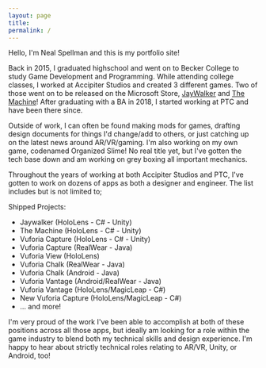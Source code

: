 ```yaml
---
layout: page
title:
permalink: /
---
```



Hello, I'm Neal Spellman and this is my portfolio site! 

Back in 2015, I graduated highschool and went on to Becker College to study Game Development and Programming. While attending college classes, I worked at Accipiter Studios and created 3 different games. Two of those went on to be released on the Microsoft Store, [JayWalker](https://www.microsoft.com/en-us/store/p/jaywalker/9p76lxr8hhb0) and [The Machine](https://www.microsoft.com/en-us/p/the-machine-demo/9nhxpw0b2hwl)! After graduating with a BA in 2018, I started working at PTC and have been there since.

Outside of work, I can often be found making mods for games, drafting design documents for things I'd change/add to others, or just catching up on the latest news around AR/VR/gaming. I'm also working on my own game, codenamed Organized Slime! No real title yet, but I've gotten the tech base down and am working on grey boxing all important mechanics.

Throughout the years of working at both Accipiter Studios and PTC, I've gotten to work on dozens of apps as both a designer and engineer. The list includes but is not limited to;

Shipped Projects:
<ul>
 <li>Jaywalker (HoloLens - C# - Unity)</li>
 <li>The Machine (HoloLens - C# - Unity)</li>
 <li>Vuforia Capture (HoloLens - C# - Unity)</li>
 <li>Vuforia Capture (RealWear - Java)</li>
 <li>Vuforia View (HoloLens)</li>
 <li>Vuforia Chalk (RealWear - Java)</li>
 <li>Vuforia Chalk (Android - Java)</li>
 <li>Vuforia Vantage (Android/RealWear - Java)</li>
 <li>Vuforia Vantage (HoloLens/MagicLeap - C#)</li>
 <li>New Vuforia Capture (HoloLens/MagicLeap - C#)</li>
 <li>... and more!</li>
</ul>

I'm very proud of the work I've been able to accomplish at both of these positions across all those apps, but ideally am looking for a role within the game industry to blend both my technical skills and design experience. I'm happy to hear about strictly technical roles relating to AR/VR, Unity, or Android, too!

